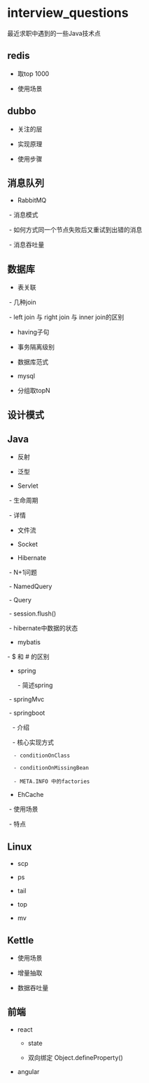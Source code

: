 # interview_questions
最近求职中遇到的一些Java技术点

## redis

- 取top 1000

- 使用场景

## dubbo

- 关注的层

- 实现原理

- 使用步骤

## 消息队列

- RabbitMQ

  - 消息模式

  - 如何方式同一个节点失败后又重试到出错的消息

  - 消息吞吐量

## 数据库

- 表关联

  - 几种join

  - left join 与 right join 与 inner join的区别

- having子句

- 事务隔离级别

- 数据库范式

- mysql

- 分组取topN

## 设计模式

## Java

- 反射

- 泛型

- Servlet

  - 生命周期

  - 详情

- 文件流

- Socket

- Hibernate 

  - N+1问题

  - NamedQuery

  - Query

  - session.flush()

  - hibernate中数据的状态

- mybatis

 - $ 和 # 的区别

- spring

  - 简述spring

  - springMvc

  - springboot

    - 介绍

    - 核心实现方式 

      - conditionOnClass 

      - conditionOnMissingBean

      - META.INFO 中的factories 

- EhCache

  - 使用场景

  - 特点

## Linux

- scp

- ps

- tail

- top

- mv

## Kettle

- 使用场景

- 增量抽取

- 数据吞吐量

## 前端

- react

  - state

  - 双向绑定 Object.defineProperty()

- angular
